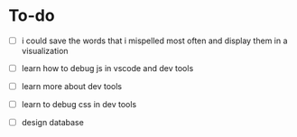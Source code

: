 # To-do

- [ ] i could save the words that i mispelled most often and display them in a visualization
- [ ] learn how to debug js in vscode and dev tools
- [ ] learn more about dev tools
- [ ] learn to debug css in dev tools
- [ ] design database

  